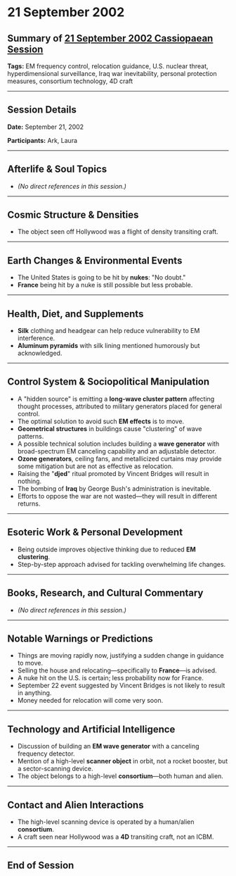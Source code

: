 # 21 September 2002

## Summary of [21 September 2002 Cassiopaean Session](https://cassiopaea.org/forum/threads/session-21-september-2002.18628/)

**Tags:** EM frequency control, relocation guidance, U.S. nuclear threat, hyperdimensional surveillance, Iraq war inevitability, personal protection measures, consortium technology, 4D craft

---

## Session Details

**Date:** September 21, 2002

**Participants:** Ark, Laura

---

## Afterlife & Soul Topics

- *(No direct references in this session.)*

---

## Cosmic Structure & Densities

- The object seen off Hollywood was a flight of density transiting craft.

---

## Earth Changes & Environmental Events

- The United States is going to be hit by **nukes**: "No doubt."
- **France** being hit by a nuke is still possible but less probable.

---

## Health, Diet, and Supplements

- **Silk** clothing and headgear can help reduce vulnerability to EM interference.
- **Aluminum pyramids** with silk lining mentioned humorously but acknowledged.

---

## Control System & Sociopolitical Manipulation

- A "hidden source" is emitting a **long-wave cluster pattern** affecting thought processes, attributed to military generators placed for general control.
- The optimal solution to avoid such **EM effects** is to move.
- **Geometrical structures** in buildings cause "clustering" of wave patterns.
- A possible technical solution includes building a **wave generator** with broad-spectrum EM canceling capability and an adjustable detector.
- **Ozone generators**, ceiling fans, and metallicized curtains may provide some mitigation but are not as effective as relocation.
- Raising the "**djed**" ritual promoted by Vincent Bridges will result in nothing.
- The bombing of **Iraq** by George Bush's administration is inevitable.
- Efforts to oppose the war are not wasted—they will result in different returns.

---

## Esoteric Work & Personal Development

- Being outside improves objective thinking due to reduced **EM clustering**.
- Step-by-step approach advised for tackling overwhelming life changes.

---

## Books, Research, and Cultural Commentary

- *(No direct references in this session.)*

---

## Notable Warnings or Predictions

- Things are moving rapidly now, justifying a sudden change in guidance to move.
- Selling the house and relocating—specifically to **France**—is advised.
- A nuke hit on the U.S. is certain; less probability now for France.
- September 22 event suggested by Vincent Bridges is not likely to result in anything.
- Money needed for relocation will come very soon.

---

## Technology and Artificial Intelligence

- Discussion of building an **EM wave generator** with a canceling frequency detector.
- Mention of a high-level **scanner object** in orbit, not a rocket booster, but a sector-scanning device.
- The object belongs to a high-level **consortium**—both human and alien.

---

## Contact and Alien Interactions

- The high-level scanning device is operated by a human/alien **consortium**.
- A craft seen near Hollywood was a **4D** transiting craft, not an ICBM.

---

## End of Session